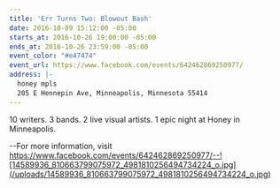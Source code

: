 ```yaml
---
title: 'Err Turns Two: Blowout Bash'
date: 2016-10-09 15:12:00 -05:00
starts_at: 2016-10-26 19:00:00 -05:00
ends_at: 2016-10-26 23:59:00 -05:00
event_color: "#e47474"
event_url: https://www.facebook.com/events/642462869250977/
address: |-
  honey mpls
  205 E Hennepin Ave, Minneapolis, Minnesota 55414
---
```


10 writers. 3 bands. 2 live visual artists. 1 epic night at Honey in Minneapolis.

--For more information, visit https://www.facebook.com/events/642462869250977/--![14589936_810663799075972_4981810256494734224_o.jpg](/uploads/14589936_810663799075972_4981810256494734224_o.jpg)